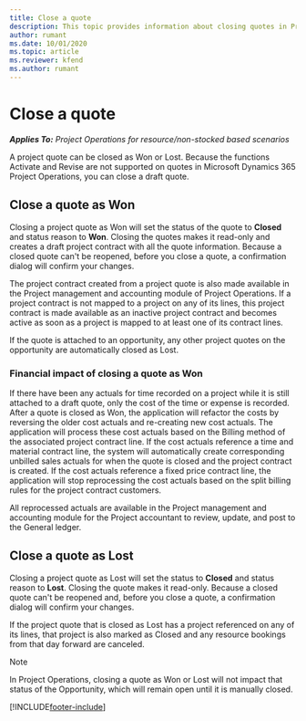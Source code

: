 ```yaml
---
title: Close a quote
description: This topic provides information about closing quotes in Project Operations.
author: rumant
ms.date: 10/01/2020
ms.topic: article
ms.reviewer: kfend 
ms.author: rumant
---
```


# Close a quote

_**Applies To:** Project Operations for resource/non-stocked based scenarios_

A project quote can be closed as Won or Lost. Because the functions Activate and Revise are not supported on quotes in Microsoft Dynamics 365 Project Operations, you can close a draft quote.

## Close a quote as Won

Closing a project quote as Won will set the status of the quote to **Closed** and status reason to **Won**. Closing the quotes makes it read-only and creates a draft project contract with all the quote information. Because a closed quote can't be reopened, before you close a quote, a confirmation dialog will confirm your changes.

The project contract created from a project quote is also made available in the Project management and accounting module of Project Operations. If a project contract is not mapped to a project on any of its lines, this project contract is made available as an inactive project contract and becomes active as soon as a project is mapped to at least one of its contract lines.

If the quote is attached to an opportunity, any other project quotes on the opportunity are automatically closed as Lost.

### Financial impact of closing a quote as Won

If there have been any actuals for time recorded on a project while it is still attached to a draft quote, only the cost of the time or expense is recorded. After a quote is closed as Won, the application will refactor the costs by reversing the older cost actuals and re-creating new cost actuals. The application will process these cost actuals based on the Billing method of the associated project contract line. If the cost actuals reference a time and material contract line, the system will automatically create corresponding unbilled sales actuals for when the quote is closed and the project contract is created. If the cost actuals reference a fixed price contract line, the application will stop reprocessing the cost actuals based on the split billing rules for the project contract customers.

All reprocessed actuals are available in the Project management and accounting module for the Project accountant to review, update, and post to the General ledger. 

## Close a quote as Lost

Closing a project quote as Lost will set the status to **Closed** and status reason to **Lost**. Closing the quote makes it read-only. Because a closed quote can't be reopened and, before you close a quote, a confirmation dialog will confirm your changes.

If the project quote that is closed as Lost has a project referenced on any of its lines, that project is also marked as Closed and any resource bookings from that day forward are canceled.

> [!NOTE]
> In Project Operations, closing a quote as Won or Lost will not impact that status of the Opportunity, which will remain open until it is manually closed.


[!INCLUDE[footer-include](../includes/footer-banner.md)]